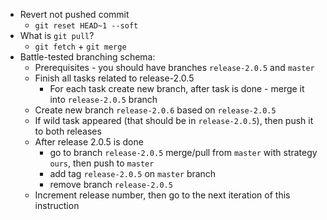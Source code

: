 * Revert not pushed commit
    * `git reset HEAD~1 --soft`
* What is `git pull`? 
    * `git fetch` + `git merge`
* Battle-tested branching schema:
    * Prerequisites - you should have branches `release-2.0.5` and `master`
    * Finish all tasks related to release-2.0.5
        * For each task create new branch, after task is done - merge it into `release-2.0.5` branch
    * Create new branch `release-2.0.6` based on `release-2.0.5`
    * If wild task appeared (that should be in `release-2.0.5`), then push it to both releases
    * After release 2.0.5 is done
        * go to branch `release-2.0.5` merge/pull from `master` with strategy `ours`, then push to `master`
        * add tag `release-2.0.5` on `master` branch
        * remove branch `release-2.0.5`
    * Increment release number, then go to the next iteration of this instruction

